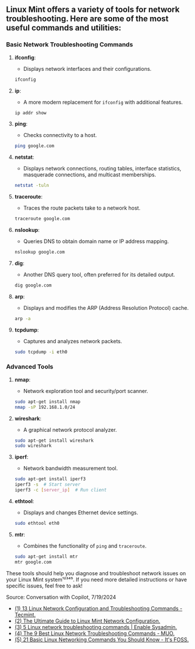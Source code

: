 ## Linux Mint offers a variety of tools for network troubleshooting. Here are some of the most useful commands and utilities:

### Basic Network Troubleshooting Commands

1. **ifconfig**:
   - Displays network interfaces and their configurations.
   ```bash
   ifconfig
   ```

2. **ip**:
   - A more modern replacement for `ifconfig` with additional features.
   ```bash
   ip addr show
   ```

3. **ping**:
   - Checks connectivity to a host.
   ```bash
   ping google.com
   ```

4. **netstat**:
   - Displays network connections, routing tables, interface statistics, masquerade connections, and multicast memberships.
   ```bash
   netstat -tuln
   ```

5. **traceroute**:
   - Traces the route packets take to a network host.
   ```bash
   traceroute google.com
   ```

6. **nslookup**:
   - Queries DNS to obtain domain name or IP address mapping.
   ```bash
   nslookup google.com
   ```

7. **dig**:
   - Another DNS query tool, often preferred for its detailed output.
   ```bash
   dig google.com
   ```

8. **arp**:
   - Displays and modifies the ARP (Address Resolution Protocol) cache.
   ```bash
   arp -a
   ```

9. **tcpdump**:
   - Captures and analyzes network packets.
   ```bash
   sudo tcpdump -i eth0
   ```

### Advanced Tools

1. **nmap**:
   - Network exploration tool and security/port scanner.
   ```bash
   sudo apt-get install nmap
   nmap -sP 192.168.1.0/24
   ```

2. **wireshark**:
   - A graphical network protocol analyzer.
   ```bash
   sudo apt-get install wireshark
   sudo wireshark
   ```

3. **iperf**:
   - Network bandwidth measurement tool.
   ```bash
   sudo apt-get install iperf3
   iperf3 -s  # Start server
   iperf3 -c [server_ip]  # Run client
   ```

4. **ethtool**:
   - Displays and changes Ethernet device settings.
   ```bash
   sudo ethtool eth0
   ```

5. **mtr**:
   - Combines the functionality of `ping` and `traceroute`.
   ```bash
   sudo apt-get install mtr
   mtr google.com
   ```

These tools should help you diagnose and troubleshoot network issues on your Linux Mint system¹²³⁴⁵. If you need more detailed instructions or have specific issues, feel free to ask!

Source: Conversation with Copilot, 7/19/2024
- [(1) 13 Linux Network Configuration and Troubleshooting Commands - Tecmint.](https://www.tecmint.com/linux-network-configuration-and-troubleshooting-commands/.)
- [(2) The Ultimate Guide to Linux Mint Network Configuration.](https://www.fosslinux.com/105545/the-ultimate-guide-to-linux-mint-network-configuration.htm.)
- [(3) 5 Linux network troubleshooting commands | Enable Sysadmin.](https://www.redhat.com/sysadmin/five-network-commands.)
- [(4) The 9 Best Linux Network Troubleshooting Commands - MUO.](https://www.makeuseof.com/best-network-troubleshooting-commands-linux/.)
- [(5) 21 Basic Linux Networking Commands You Should Know - It's FOSS.](https://itsfoss.com/basic-linux-networking-commands/.)